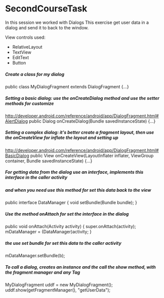 SecondCourseTask
=================================

In this session we worked with Dialogs
This exercise get user data in a dialog and send it to back to the window.

View controls used:
* RelativeLayout
* TextView
* EditText
* Button


##### Create a class for my dialog
public class MyDialogFragment extends DialogFragment {...}


##### Setting a basic dialog: use the onCreateDialog method and use the setter methods for customize
http://developer.android.com/reference/android/app/DialogFragment.html#AlertDialog
public Dialog onCreateDialog(Bundle savedInstanceState) {...}


##### Setting a complex dialog: it's better create a fragment layout, then use the onCreateView for inflate the layout and setting up
http://developer.android.com/reference/android/app/DialogFragment.html#BasicDialog
public View onCreateView(LayoutInflater inflater, ViewGroup container, Bundle savedInstanceState) {...}


##### For getting data from the dialog use an interface, implements this interface in the caller activity 
##### and when you need use this method for set this data back to the view
public interface DataManager {
    void setBundle(Bundle bundle);
}


##### Use the method onAttach for set the interface in the dialog
public void onAttach(Activity activity) {
  super.onAttach(activity);
  mDataManager = (DataManager)activity;
}

##### the use set bundle for set this data to the caller activity 
mDataManager.setBundle(b);


##### To call a dialog, creates an instance and the call the show method, with the fragment manager and any Tag
MyDialogFragment uddf = new MyDialogFragment();
uddf.show(getFragmentManager(), "getUserData");